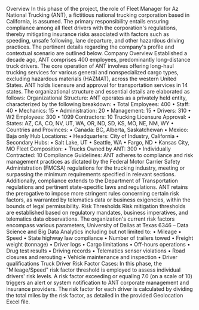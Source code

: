 Overview
In this phase of the project, the role of Fleet Manager for Az National Trucking (ANT), a fictitious
national trucking corporation based in California, is assumed. The primary responsibility entails
ensuring compliance among all fleet drivers with the corporation's regulations, thereby mitigating
insurance risks associated with factors such as speeding, unsafe following, lane departure, and other
hazardous driving practices. The pertinent details regarding the company's profile and contextual
scenario are outlined below.
Company Overview
Established a decade ago, ANT comprises 400 employees, predominantly long-distance truck drivers.
The core operation of ANT involves offering long-haul trucking services for various general and nonspecialized cargo types, excluding hazardous materials (HAZMAT), across the western United States.
ANT holds licensure and approval for transportation services in 14 states. The organizational structure
and essential details are elaborated as follows:
Organizational Structure: ANT operates as a privately held entity, characterized by the following
breakdown:
• Total Employees: 400
• Staff: 40
• Mechanics: 15
• Administration: 20
• Management: 15
• Drivers: 310
• W2 Employees: 300
• 1099 Contractors: 10
Trucking Licensure Approval:
• States: AZ, CA, CO, NV, UT, WA, OR, ND, SD, KS, MO, NE, NM, WY
• Countries and Provinces:
• Canada: BC, Alberta, Saskatchewan
• Mexico: Baja only
Hub Locations:
• Headquarters: City of Industry, California
• Secondary Hubs:
• Salt Lake, UT
• Seattle, WA
• Fargo, ND
• Kansas City, MO
Fleet Composition:
• Trucks Owned by ANT: 300
• Individually Contracted: 10
Compliance Guidelines: ANT adheres to compliance and risk management practices as dictated by
the Federal Motor Carrier Safety Administration (FMCSA) regulations for the trucking industry,
meeting or surpassing the minimum requirements specified in relevant sections. Additionally,
compliance extends to the Department of Transportation regulations and pertinent state-specific
laws and regulations. ANT retains the prerogative to impose more stringent rules concerning certain
risk factors, as warranted by telematics data or business exigencies, within the bounds of legal
permissibility.
Risk Thresholds
Risk mitigation thresholds are established based on regulatory mandates, business imperatives, and
telematics data observations. The organization's current risk factors encompass various parameters, 
University of Dallas at Texas
6346 – Data Science and Big Data Analytics
including but not limited to:
• Mileage
• Speed
• State highway law compliance
• Number of trailers towed
• Freight weight (tonnage)
• Driver logs
• Cargo limitations
• Off-hours operations
• Drug test results
• Driving records
• Telematics sensor violations
• Road closures and rerouting
• Vehicle maintenance and inspection
• Driver qualifications
Truck Driver Risk Factor Cases:
In this phase, the "Mileage/Speed" risk factor threshold is employed to assess individual drivers' risk
levels. A risk factor exceeding or equaling 7.0 (on a scale of 10) triggers an alert or system notification
to ANT corporate management and insurance providers. The risk factor for each driver is calculated
by dividing the total miles by the risk factor, as detailed in the provided Geolocation Excel file.
